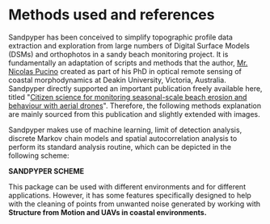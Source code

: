 # Methods used and references

Sandpyper has been conceived to simplify topographic profile data extraction and exploration from large numbers of Digital Surface Models (DSMs) and orthophotos in a sandy beach monitoring project. It is fundamentally an adaptation of scripts and methods that the author, [Mr. Nicolas Pucino](https://www.researchgate.net/profile/Nicolas-Pucino) created as part of his PhD in optical remote sensing of coastal morphodynamics at Deakin University, Victoria, Australia. Sandpyper directly supported an important publication freely available here, titled "[Citizen science for monitoring seasonal-scale beach erosion and behaviour with aerial drones](https://www.nature.com/articles/s41598-021-83477-6#Abs1)". Therefore, the following methods explanation are mainly sourced from this publication and slightly extended with images.
<br>

Sandpyper makes use of machine learning,  limit of detection analysis, discrete Markov chain models and spatial autocorrelation analysis to perform its standard analysis routine, which can be depicted in the following scheme:

__SANDPYPER SCHEME__

This package can be used with different environments and for different applications. However, it has some features specifically designed to help with the cleaning of points from unwanted noise generated by working with __Structure from Motion and UAVs in coastal environments.__
